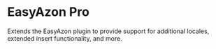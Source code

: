 EasyAzon Pro
========

Extends the EasyAzon plugin to provide support for additional locales, extended insert functionality, and more.
